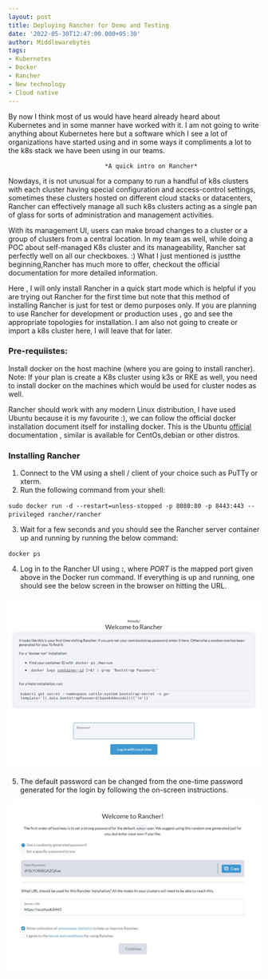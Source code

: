 ```yaml
---
layout: post
title: Deploying Rancher for Demo and Testing
date: '2022-05-30T12:47:00.000+05:30'
author: Middlewarebytes
tags:
- Kubernetes
- Docker
- Rancher
- New technology
- Cloud native
---
```


By now I think most of us would have heard already heard about  Kubernetes and in some manner have worked with it. I am not going to  write anything about Kubernetes here but a software which I see a lot of organizations have started  using and in some ways it compliments a lot to the k8s stack we have been using in our teams.

                               *A quick intro on Rancher*
Nowdays, it is not unusual for a company to run a handful of k8s clusters with each cluster having special configuration and access-control settings, sometimes these clusters hosted on different cloud stacks or datacenters, Rancher can effectively manage all such k8s clusters acting as a single pan of glass for sorts of administration and management activities. 

With its management UI, users can make broad changes to a cluster or a group of clusters from a central location.
In my team as well, while doing a POC about  self-managed K8s cluster and its manageability, Rancher sat perfectly well on all our checkboxes. :)
What I just mentioned is justthe beginning,Rancher has much more to offer, checkout the official documentation for more detailed information.

Here , I will only install Rancher in a quick start mode which is  helpful  if you  are trying out Rancher for the first time but note that this method of installing Rancher is just for test or demo purposes only. If you are planning to use Rancher for development or production uses , go and see the appropriate topologies for installation. I am also not  going to create or import a k8s cluster here, I will leave that for later.


### Pre-requiistes:

Install docker on the host machine (where you are going to install rancher).
Note: If your plan is create a K8s cluster using k3s or RKE as well, you need to install docker on the machines which would be used for cluster nodes as well.

Rancher should work with any modern Linux distribution,  I have used Ubuntu  because it is my favourite :), we can follow the official docker installation document itself for installing docker. This is the Ubuntu [official](https://docs.docker.com/engine/install/ubuntu/) documentation , similar is available for CentOs,debian or other distros.


### Installing Rancher


1. Connect to the VM using a shell / client of your choice such as PuTTy or xterm. 
2. Run the following command from your shell:

`sudo docker run -d --restart=unless-stopped -p 8080:80 -p 8443:443 --privileged rancher/rancher`

3. Wait for a few seconds and you should see the Rancher server container up and running by running the below command:

`docker ps`
 
4. Log in to the Rancher UI using **<VM-IP>:<PORT>**, where *PORT* is the mapped port given above in the Docker run command. If everything is up and running, one should see the below screen in the browser on hitting the URL.

![Howdy! Welcome to Rancher](/img/postimages/rancherui.jpg?raw=true "Rancher")


5. The default password can be changed from the one-time password generated for the login by following the on-screen instructions.

![Set your password](/img/postimages/rancherlogincredentials.jpg?raw=true "Password")

